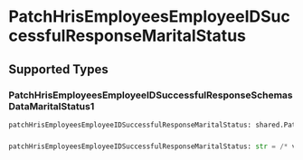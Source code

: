 # PatchHrisEmployeesEmployeeIDSuccessfulResponseMaritalStatus


## Supported Types

### PatchHrisEmployeesEmployeeIDSuccessfulResponseSchemasDataMaritalStatus1

```python
patchHrisEmployeesEmployeeIDSuccessfulResponseMaritalStatus: shared.PatchHrisEmployeesEmployeeIDSuccessfulResponseSchemasDataMaritalStatus1 = /* values here */
```

### 

```python
patchHrisEmployeesEmployeeIDSuccessfulResponseMaritalStatus: str = /* values here */
```

